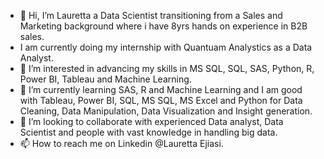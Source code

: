 - 👋 Hi, I’m Lauretta a Data Scientist transitioning from a Sales and Marketing background where i have 8yrs hands on experience in B2B sales.
- I am currently doing my internship with Quantuam Analystics as a Data Analyst.
- 👀 I’m interested in advancing my skills in MS SQL, SQL, SAS, Python, R, Power BI, Tableau and Machine Learning.
- 🌱 I’m currently learning SAS, R and Machine Learning and I am good with Tableau, Power BI, SQL, MS SQL, MS Excel and Python for Data Cleaning, Data Manipulation, Data Visualization and Insight generation.
- 💞️ I’m looking to collaborate with experienced Data analyst, Data Scientist and people with vast knowledge in handling big data.
- 📫 How to reach me on Linkedin @Lauretta Ejiasi.
